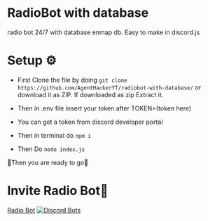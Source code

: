 # RadioBot with database
radio bot 24/7 with database enmap db. Easy to make in discord.js
# Setup ⚙️
- First Clone the file by doing ```git clone https://github.com/AgentHackerYT/radiobot-with-database/```
or download it as ZIP. If downloaded as zip Extract it.


- Then in .env file insert your token after TOKEN=(token here)


- You can get a token from discord developer portal


- Then in terminal do ```npm i```


- Then Do ```node index.js```

 🎉Then you are ready to go🎉
# Invite Radio Bot🤖
[Radio Bot](https://discord.com/api/oauth2/authorize?client_id=828510451595870218&permissions=8&scope=bot)
[![Discord Bots](https://top.gg/api/widget/828510451595870218.svg)](https://top.gg/bot/828510451595870218)

